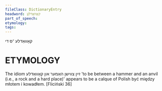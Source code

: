 ```yaml
---
fileClass: DictionaryEntry
headword: קאָוואַדלע
part_of_speech: 
etymology: 
tags: 
---
```

קאָוואַדלע
־ס
די

ETYMOLOGY
===========
The idiom זײַן צווישן האַמער און קאָוואַדלע 'to be between a hammer and an anvil (i.e., a rock and a hard place)' appears to be a calque of Polish być między młotem i kowadłem.
[Fliciński 36]